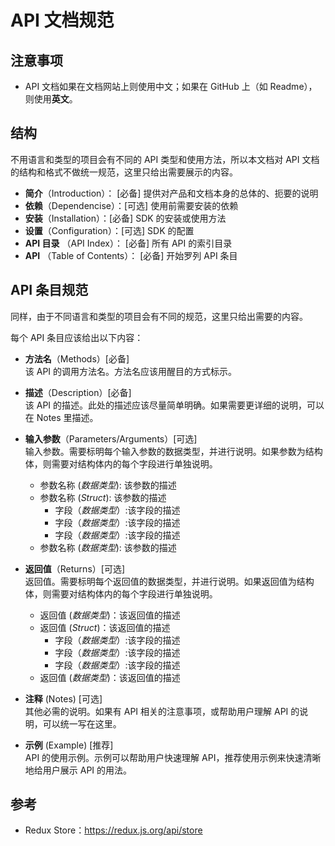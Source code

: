 # API 文档规范

## 注意事项
* API 文档如果在文档网站上则使用中文；如果在 GitHub 上（如 Readme），则使用**英文**。

## 结构
不用语言和类型的项目会有不同的 API 类型和使用方法，所以本文档对 API 文档的结构和格式不做统一规范，这里只给出需要展示的内容。

- **简介**（Introduction）： [必备] 提供对产品和文档本身的总体的、扼要的说明
- **依赖**（Dependencise）：[可选] 使用前需要安装的依赖
- **安装**（Installation）：[必备] SDK 的安装或使用方法
- **设置**（Configuration）：[可选] SDK 的配置
- **API 目录** （API Index）： [必备] 所有 API 的索引目录
- **API** （Table of Contents）： [必备] 开始罗列 API 条目

## API 条目规范
同样，由于不同语言和类型的项目会有不同的规范，这里只给出需要的内容。

每个 API 条目应该给出以下内容：

- **方法名**（Methods）[必备]  
该 API 的调用方法名。方法名应该用醒目的方式标示。

- **描述**（Description）[必备]  
该 API 的描述。此处的描述应该尽量简单明确。如果需要更详细的说明，可以在 Notes 里描述。

- **输入参数**（Parameters/Arguments）[可选]  
输入参数。需要标明每个输入参数的数据类型，并进行说明。如果参数为结构体，则需要对结构体内的每个字段进行单独说明。
    - 参数名称 (*数据类型*): 该参数的描述
    - 参数名称 (*Struct*): 该参数的描述
         - 字段（*数据类型*）:该字段的描述
        - 字段（*数据类型*）:该字段的描述
        - 字段（*数据类型*）:该字段的描述
    - 参数名称 (*数据类型*): 该参数的描述

- **返回值**（Returns）[可选]  
返回值。需要标明每个返回值的数据类型，并进行说明。如果返回值为结构体，则需要对结构体内的每个字段进行单独说明。
    - 返回值 (*数据类型*)：该返回值的描述
    - 返回值 (*Struct*)：该返回值的描述
        - 字段（*数据类型*）:该字段的描述
        - 字段（*数据类型*）:该字段的描述
        - 字段（*数据类型*）:该字段的描述
    - 返回值 (*数据类型*)：该返回值的描述
- **注释** (Notes) [可选]  
其他必需的说明。如果有 API 相关的注意事项，或帮助用户理解 API 的说明，可以统一写在这里。

- **示例** (Example) [推荐]  
API 的使用示例。示例可以帮助用户快速理解 API，推荐使用示例来快速清晰地给用户展示 API 的用法。


## 参考
* Redux Store：https://redux.js.org/api/store